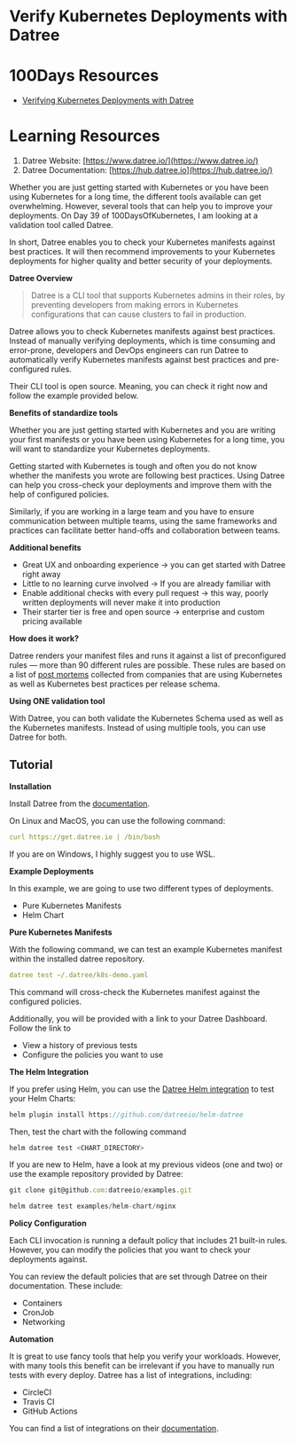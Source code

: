 # Verify Kubernetes Deployments with Datree

# 100Days Resources
* [Verifying Kubernetes Deployments with Datree](https://youtu.be/MpdhrabnpYs)

# Learning Resources

1. Datree Website: [https://www.datree.io/](https://www.datree.io/)
2. Datree Documentation: [https://hub.datree.io](https://hub.datree.io/)

Whether you are just getting started with Kubernetes or you have been using Kubernetes for a long time, the different tools available can get overwhelming. However, several tools that can help you to improve your deployments. On Day 39 of 100DaysOfKubernetes, I am looking at a validation tool called Datree. 

In short, Datree enables you to check your Kubernetes manifests against best practices. It will then recommend improvements to your Kubernetes deployments for higher quality and better security of your deployments.

**Datree Overview**

> Datree is a CLI tool that supports Kubernetes admins in their roles, by preventing developers from making errors in Kubernetes configurations that can cause clusters to fail in production.

Datree allows you to check Kubernetes manifests against best practices. Instead of manually verifying deployments, which is time consuming and error-prone, developers and DevOps engineers can run Datree to automatically verify Kubernetes manifests against best practices and pre-configured rules.

Their CLI tool is open source. Meaning, you can check it right now and follow the example provided below. 

**Benefits of standardize tools**

Whether you are just getting started with Kubernetes and you are writing your first manifests or you have been using Kubernetes for a long time, you will want to standardize your Kubernetes deployments. 

Getting started with Kubernetes is tough and often you do not know whether the manifests you wrote are following best practices. Using Datree can help you cross-check your deployments and improve them with the help of configured policies.

Similarly, if you are working in a large team and you have to ensure communication between multiple teams, using the same frameworks and practices can facilitate better hand-offs and collaboration between teams.

**Additional benefits**

- Great UX and onboarding experience → you can get started with Datree right away
- Little to no learning curve involved → If you are already familiar with
- Enable additional checks with every pull request → this way, poorly written deployments will never make it into production
- Their starter tier is free and open source → enterprise and custom pricing available

**How does it work?**

Datree renders your manifest files and runs it against a list of preconfigured rules — more than 90 different rules are possible. These rules are based on a list of [post mortems](https://k8s.af/) collected from companies that are using Kubernetes as well as Kubernetes best practices per release schema. 

**Using ONE validation tool**

With Datree, you can both validate the Kubernetes Schema used as well as the Kubernetes manifests. Instead of using multiple tools, you can use Datree for both. 

## Tutorial

**Installation**

Install Datree from the [documentation](https://hub.datree.io/).

On Linux and MacOS, you can use the following command:

```yaml
curl https://get.datree.io | /bin/bash
```

If you are on Windows, I highly suggest you to use WSL.

**Example Deployments**

In this example, we are going to use two different types of deployments.

- Pure Kubernetes Manifests
- Helm Chart

**Pure Kubernetes Manifests**

With the following command, we can test an example Kubernetes manifest within the installed datree repository. 

```yaml
datree test ~/.datree/k8s-demo.yaml
```

This command will cross-check the Kubernetes manifest against the configured policies.

Additionally, you will be provided with a link to your Datree Dashboard. Follow the link to

- View a history of previous tests
- Configure the policies you want to use

**The Helm Integration**

If you prefer using Helm, you can use the [Datree Helm integration](https://hub.datree.io/helm-plugin) to test your Helm Charts:

```jsx
helm plugin install https://github.com/datreeio/helm-datree
```

Then, test the chart with the following command

```jsx
helm datree test <CHART_DIRECTORY>
```

If you are new to Helm, have a look at my previous videos (one and two) or use the example repository provided by Datree:

```jsx
git clone git@github.com:datreeio/examples.git

helm datree test examples/helm-chart/nginx
```

**Policy Configuration**

Each CLI invocation is running a default policy that includes 21 built-in rules. However, you can modify the policies that you want to check your deployments against.

You can review the default policies that are set through Datree on their documentation. These include:

- Containers
- CronJob
- Networking

**Automation**

It is great to use fancy tools that help you verify your workloads. However, with many tools this benefit can be irrelevant if you have to manually run tests with every deploy. Datree has a list of integrations, including:

- CircleCI
- Travis CI
- GitHub Actions

You can find a list of integrations on their [documentation](https://hub.datree.io/integrations).
